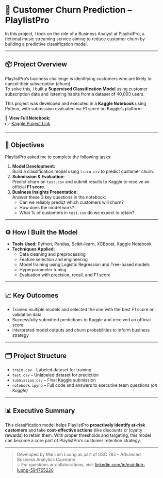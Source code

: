 # 🎵 Customer Churn Prediction – PlaylistPro

In this project, I took on the role of a Business Analyst at PlaylistPro, a fictional music streaming service aiming to reduce customer churn by building a predictive classification model.

---

## 📦 Project Overview

PlaylistPro’s business challenge is identifying customers who are likely to cancel their subscription (churn).  
To solve this, I built a **Supervised Classification Model** using customer subscription data and listening habits from a dataset of 40,000 users.

This project was developed and executed in a **Kaggle Notebook** using Python, with submission evaluated via F1 score on Kaggle’s platform.

🔗 **View Full Notebook:**  
👉 [Kaggle Project Link](https://www.kaggle.com/code/laelialuong/notebook47f6305f3c)

---

## 🧠 Objectives

PlaylistPro asked me to complete the following tasks:

1. **Model Development:**  
   Build a classification model using `train.csv` to predict customer churn.
2. **Submission & Evaluation:**  
   Predict churn on `test.csv` and submit results to Kaggle to receive an official **F1 score**.
3. **Business Insights Presentation:**  
   Answer these 3 key questions in the notebook:
   - Can we reliably predict which customers will churn?
   - How does the model work?
   - What % of customers in `test.csv` do we expect to retain?

---

## ⚙️ How I Built the Model

- **Tools Used:** Python, Pandas, Scikit-learn, XGBoost, Kaggle Notebook
- **Techniques Applied:**
  - Data cleaning and preprocessing
  - Feature selection and engineering
  - Model training using Logistic Regression and Tree-based models
  - Hyperparameter tuning
  - Evaluation with precision, recall, and F1 score

---

## 📈 Key Outcomes

- Trained multiple models and selected the one with the best F1 score on validation data
- Successfully submitted predictions to Kaggle and received an official score
- Interpreted model outputs and churn probabilities to inform business strategy

---

## 🗂 Project Structure

- `train.csv` – Labeled dataset for training
- `test.csv` – Unlabeled dataset for prediction
- `submission.csv` – Final Kaggle submission
- `notebook.ipynb` – Full code and answers to executive team questions *(on Kaggle)*

---

## 📊 Executive Summary

This classification model helps PlaylistPro **proactively identify at-risk customers** and take **cost-effective actions** (like discounts or loyalty rewards) to retain them. With proper thresholds and targeting, this model can become a core part of PlaylistPro’s customer retention strategy.

---

> Developed by Mai Linh Luong as part of DSC 783 – Advanced Business Analytics Capstone  
> 💡 For questions or collaborations, visit [linkedin.com/in/mai-linh-luong-594765220](https://www.linkedin.com/in/mai-linh-luong-594765220/)
